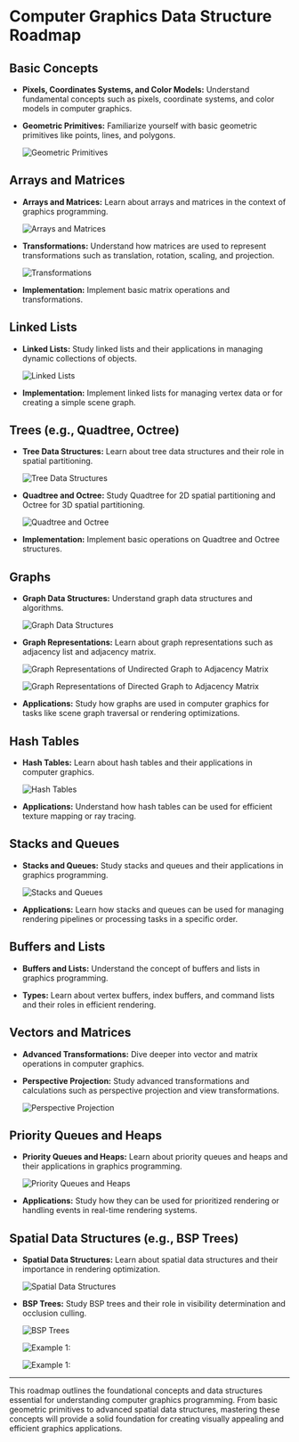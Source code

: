 # Computer Graphics Data Structure Roadmap


## Basic Concepts

- **Pixels, Coordinates Systems, and Color Models:** Understand fundamental concepts such as pixels, coordinate systems, and color models in computer graphics.
  
- **Geometric Primitives:** Familiarize yourself with basic geometric primitives like points, lines, and polygons.
  
  ![Geometric Primitives](https://github.com/TEEJORAM/Data-Structure-in-Computer-Graphics/assets/157878815/1478d382-17ba-4819-b06b-e092af9b0814)


## Arrays and Matrices

- **Arrays and Matrices:** Learn about arrays and matrices in the context of graphics programming.
  
  ![Arrays and Matrices](https://github.com/TEEJORAM/Data-Structure-in-Computer-Graphics/assets/157878815/2f7b161c-1ff2-441d-91b5-16a02afbb40d)

- **Transformations:** Understand how matrices are used to represent transformations such as translation, rotation, scaling, and projection.
  
  ![Transformations](https://github.com/TEEJORAM/Data-Structure-in-Computer-Graphics/assets/157878815/0ebf0161-0363-43db-ae6e-29167889fdcb)

- **Implementation:** Implement basic matrix operations and transformations.

## Linked Lists

- **Linked Lists:** Study linked lists and their applications in managing dynamic collections of objects.
  
  ![Linked Lists](https://github.com/TEEJORAM/Data-Structure-in-Computer-Graphics/assets/157878815/b80f033f-19d9-4726-b6aa-30650da9abad)

- **Implementation:** Implement linked lists for managing vertex data or for creating a simple scene graph.

## Trees (e.g., Quadtree, Octree)

- **Tree Data Structures:** Learn about tree data structures and their role in spatial partitioning.
  
  ![Tree Data Structures](https://github.com/TEEJORAM/Data-Structure-in-Computer-Graphics/assets/157878815/be2099d4-1fee-4623-9ee9-9d08e421f76c)

- **Quadtree and Octree:** Study Quadtree for 2D spatial partitioning and Octree for 3D spatial partitioning.
  
  ![Quadtree and Octree](https://github.com/TEEJORAM/Data-Structure-in-Computer-Graphics/assets/157878815/1acb3bf6-a6fa-4b25-b13e-027b18dac58b)

- **Implementation:** Implement basic operations on Quadtree and Octree structures.

## Graphs

- **Graph Data Structures:** Understand graph data structures and algorithms.
  
  ![Graph Data Structures](https://github.com/TEEJORAM/Data-Structure-in-Computer-Graphics/assets/157878815/d1d6be17-7f91-4fb6-8e4f-ade31469c392)

- **Graph Representations:** Learn about graph representations such as adjacency list and adjacency matrix.
  
  ![Graph Representations of Undirected Graph to Adjacency Matrix](https://github.com/TEEJORAM/Data-Structure-in-Computer-Graphics/assets/157878815/76c20928-ba02-4405-b3fd-3f749526864f)

  ![Graph Representations of Directed Graph to Adjacency Matrix](https://github.com/TEEJORAM/Data-Structure-in-Computer-Graphics/assets/157878815/5cc0bed0-4307-4598-aa30-97e3d6b788a2)

- **Applications:** Study how graphs are used in computer graphics for tasks like scene graph traversal or rendering optimizations.
  

## Hash Tables

- **Hash Tables:** Learn about hash tables and their applications in computer graphics.
  
  ![Hash Tables](https://github.com/TEEJORAM/Data-Structure-in-Computer-Graphics/assets/157878815/8d8ed8fa-ab64-4150-bd72-28394537f245)

- **Applications:** Understand how hash tables can be used for efficient texture mapping or ray tracing.

  
## Stacks and Queues

- **Stacks and Queues:** Study stacks and queues and their applications in graphics programming.
  
  ![Stacks and Queues](https://github.com/TEEJORAM/Data-Structure-in-Computer-Graphics/assets/157878815/ea310063-c2eb-4825-9241-43e18cbda518)

- **Applications:** Learn how stacks and queues can be used for managing rendering pipelines or processing tasks in a specific order.

  
## Buffers and Lists

- **Buffers and Lists:** Understand the concept of buffers and lists in graphics programming.
  
- **Types:** Learn about vertex buffers, index buffers, and command lists and their roles in efficient rendering.
  

## Vectors and Matrices

- **Advanced Transformations:** Dive deeper into vector and matrix operations in computer graphics.
  
- **Perspective Projection:** Study advanced transformations and calculations such as perspective projection and view transformations.
  
  ![Perspective Projection](https://github.com/TEEJORAM/Data-Structure-in-Computer-Graphics/assets/157878815/7b57b1e1-6db7-4c37-a910-a6cf386944e3)


## Priority Queues and Heaps

- **Priority Queues and Heaps:** Learn about priority queues and heaps and their applications in graphics programming.
  
  ![Priority Queues and Heaps](https://github.com/TEEJORAM/Data-Structure-in-Computer-Graphics/assets/157878815/3822c80f-64ac-4c11-a030-c7f420a708a3)

- **Applications:** Study how they can be used for prioritized rendering or handling events in real-time rendering systems.
 

## Spatial Data Structures (e.g., BSP Trees)

- **Spatial Data Structures:** Learn about spatial data structures and their importance in rendering optimization.
  
  ![Spatial Data Structures](https://github.com/TEEJORAM/Data-Structure-in-Computer-Graphics/assets/157878815/ad570c8c-cc9e-4034-8aba-3c17835fb826)

- **BSP Trees:** Study BSP trees and their role in visibility determination and occlusion culling.
  
  ![BSP Trees](https://github.com/TEEJORAM/Data-Structure-in-Computer-Graphics/assets/157878815/669951c2-544c-46ea-9089-49168b53943f)

  ![Example 1:](https://github.com/TEEJORAM/Data-Structure-in-Computer-Graphics/assets/157878815/0f9b7eb9-dcf7-4c4f-8dab-64ce4ecc653f)

  ![Example 1:](https://github.com/TEEJORAM/Data-Structure-in-Computer-Graphics/assets/157878815/1c09dc98-1d07-44d7-88fa-0a6acbf525db)

---

This roadmap outlines the foundational concepts and data structures essential for understanding computer graphics programming. From basic geometric primitives to advanced spatial data structures, mastering these concepts will provide a solid foundation for creating visually appealing and efficient graphics applications.
